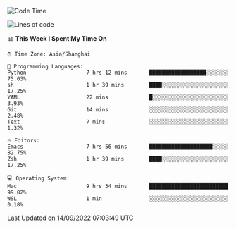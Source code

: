 <!--START_SECTION:waka-->
![Code Time](http://img.shields.io/badge/Code%20Time-859%20hrs%2048%20mins-blue)

![Lines of code](https://img.shields.io/badge/From%20Hello%20World%20I%27ve%20Written-22%20Thousand%20lines%20of%20code-blue)

📊 **This Week I Spent My Time On** 

```text
⌚︎ Time Zone: Asia/Shanghai

💬 Programming Languages: 
Python                   7 hrs 12 mins       ██████████████████░░░░░░░   75.03% 
sh                       1 hr 39 mins        ████░░░░░░░░░░░░░░░░░░░░░   17.25% 
YAML                     22 mins             █░░░░░░░░░░░░░░░░░░░░░░░░   3.93% 
Git                      14 mins             ░░░░░░░░░░░░░░░░░░░░░░░░░   2.48% 
Text                     7 mins              ░░░░░░░░░░░░░░░░░░░░░░░░░   1.32%

🔥 Editors: 
Emacs                    7 hrs 56 mins       ████████████████████░░░░░   82.75% 
Zsh                      1 hr 39 mins        ████░░░░░░░░░░░░░░░░░░░░░   17.25%

💻 Operating System: 
Mac                      9 hrs 34 mins       █████████████████████████   99.82% 
WSL                      1 min               ░░░░░░░░░░░░░░░░░░░░░░░░░   0.18%

```


 Last Updated on 14/09/2022 07:03:49 UTC
<!--END_SECTION:waka-->
